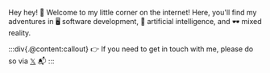 Hey hey! 👋 Welcome to my little corner on the internet! Here, you'll find my adventures in 🖥️ software development, 🤖 artificial intelligence, and 🕶️ mixed reality.

:::div{.@content:callout}
👉 If you need to get in touch with me, please do so via [𝕏](https://x.com/taylordotcat) 📬
:::